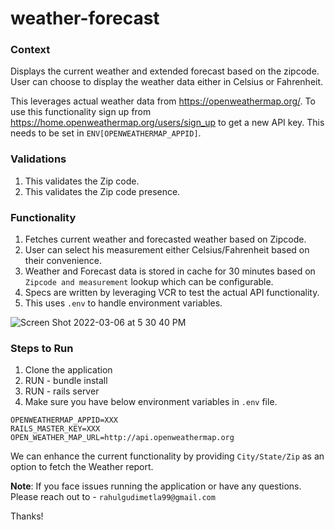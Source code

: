 # weather-forecast

### Context
Displays the current weather and extended forecast based on the zipcode. User can choose to display the weather data either in Celsius or Fahrenheit. 

This leverages actual weather data from https://openweathermap.org/. To use this functionality sign up from https://home.openweathermap.org/users/sign_up to get a new API key. This needs to be set in 
`ENV[OPENWEATHERMAP_APPID]`.


### Validations
1. This validates the Zip code.
2. This validates the Zip code presence.

### Functionality
1. Fetches current weather and forecasted weather based on Zipcode.
2. User can select his measurement either Celsius/Fahrenheit based on their convenience.
3. Weather and Forecast data is stored in cache for 30 minutes based on `Zipcode and measurement` lookup which can be configurable.
4. Specs are written by leveraging VCR to test the actual API functionality.
5. This uses `.env` to handle environment variables.

![Screen Shot 2022-03-06 at 5 30 40 PM](https://user-images.githubusercontent.com/8624234/156944959-3da9cb6c-ff71-4fcc-8be5-b52fa1ba0652.png)



### Steps to Run
1. Clone the application
2. RUN - bundle install
3. RUN - rails server
4. Make sure you have below environment variables in `.env` file.

```RAILS_ENV=development
OPENWEATHERMAP_APPID=XXX
RAILS_MASTER_KEY=XXX
OPEN_WEATHER_MAP_URL=http://api.openweathermap.org
```

We can enhance the current functionality by providing `City/State/Zip` as an option to fetch the Weather report.

**Note**: If you face issues running the application or have any questions. Please reach out to - `rahulgudimetla99@gmail.com`

Thanks!
